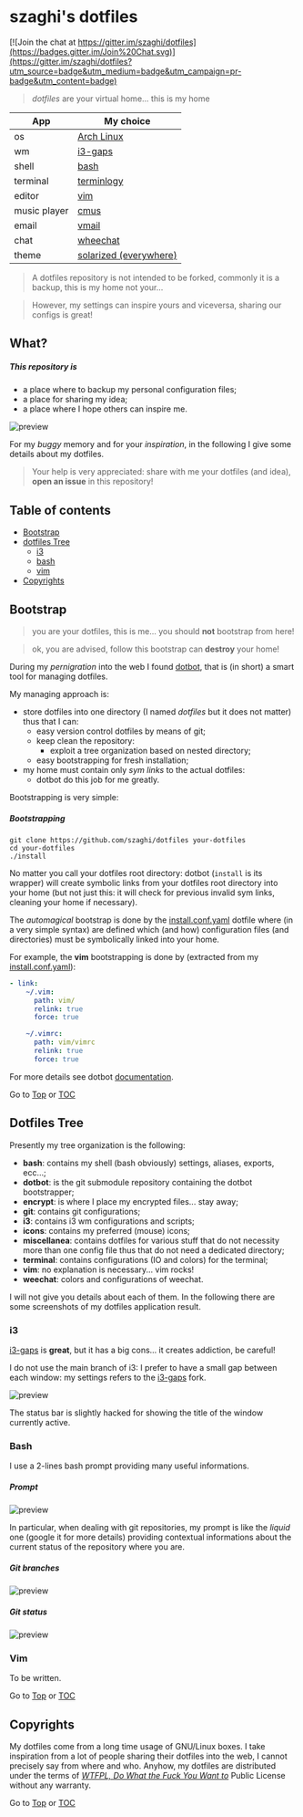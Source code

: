 <a name="top"></a>

# szaghi's dotfiles

[![Join the chat at https://gitter.im/szaghi/dotfiles](https://badges.gitter.im/Join%20Chat.svg)](https://gitter.im/szaghi/dotfiles?utm_source=badge&utm_medium=badge&utm_campaign=pr-badge&utm_content=badge)

> *dotfiles* are your virtual home... this is my home

|App          | My choice                                                      |
|-------------|----------------------------------------------------------------|
|os           | [Arch Linux](www.archlinux.org)                                |
|wm           | [i3-gaps](https://github.com/Airblader/i3)                     |
|shell        | [bash]( http://www.gnu.org/software/bash)                      |
|terminal     | [terminlogy](https://www.enlightenment.org/about-terminology)  |
|editor       | [vim](http://www.vim.org)                                      |
|music player | [cmus](https://cmus.github.io)                                 |
|email        | [vmail](https://github.com/danchoi/vmail)                      |
|chat         | [wheechat](https://weechat.org/)                               |
|theme        | [solarized (everywhere)](http://ethanschoonover.com/solarized) |

> A dotfiles repository is not intended to be forked, commonly it is a backup, this is my home not your...

> However, my settings can inspire yours and viceversa, sharing our configs is great!

## What?

##### This repository is

+ a place where to backup my personal configuration files;
+ a place for sharing my idea;
+ a place where I hope others can inspire me.

![preview](screenshots/preview.png)

For my *buggy* memory and for your *inspiration*, in the following I give some details about my dotfiles.

> Your help is very appreciated: share with me your dotfiles (and idea), **open an issue** in this repository!

## Table of contents

- [Bootstrap](#bootstrap)
- [dotfiles Tree](#dotfiles-tree)
  - [i3](#i3)
  - [bash](#bash)
  - [vim](#vim)
- [Copyrights](#copyrights)

## Bootstrap

> you are your dotfiles, this is me... you should **not** bootstrap from here!

> ok, you are advised, follow this bootstrap can **destroy** your home!

During my *pernigration* into the web I found [dotbot](https://github.com/anishathalye/dotbot), that is (in short) a smart tool for managing dotfiles.

My managing approach is:

+ store dotfiles into one directory (I named *dotfiles* but it does not matter) thus that I can:
  + easy version control dotfiles by means of git;
  + keep clean the repository:
    + exploit a tree organization based on nested directory;
  + easy bootstrapping for fresh installation;
+ my home must contain only *sym links* to the actual dotfiles:
  + dotbot do this job for me greatly.

Bootstrapping is very simple:

##### Bootstrapping
```shell
git clone https://github.com/szaghi/dotfiles your-dotfiles
cd your-dotfiles
./install
```
No matter you call your dotfiles root directory: dotbot (`install` is its wrapper) will create symbolic links from your dotfiles root directory into your home (but not just this: it will check for previous invalid sym links, cleaning your home if necessary).

The *automagical* bootstrap is done by the [install.conf.yaml](https://github.com/szaghi/dotfiles/blob/master/install.conf.yaml) dotfile where (in a very simple syntax) are defined which (and how) configuration files (and directories) must be symbolically linked into your home.

For example, the **vim** bootstrapping is done by (extracted from my [install.conf.yaml](https://github.com/szaghi/dotfiles/blob/master/install.conf.yaml)):

```yaml
- link:
    ~/.vim:
      path: vim/
      relink: true
      force: true

    ~/.vimrc:
      path: vim/vimrc
      relink: true
      force: true
```

For more details see dotbot [documentation](https://github.com/anishathalye/dotbot).

Go to [Top](#top) or [TOC](#table-of-contents)

## Dotfiles Tree

Presently my tree organization is the following:

+ **bash**: contains my shell (bash obviously) settings, aliases, exports, ecc...;
+ **dotbot**: is the git submodule repository containing the dotbot bootstrapper;
+ **encrypt**: is where I place my encrypted files... stay away;
+ **git**: contains git configurations;
+ **i3**: contains i3 wm configurations and scripts;
+ **icons**: contains my preferred (mouse) icons;
+ **miscellanea**: contains dotfiles for various stuff that do not necessity more than one config file thus that do not need a dedicated directory;
+ **terminal**: contains configurations (IO and colors) for the terminal;
+ **vim**: no explanation is necessary... vim rocks!
+ **weechat**: colors and configurations of weechat.

I will not give you details about each of them. In the following there are some screenshots of my dotfiles application result.

### i3

[i3-gaps](https://github.com/Airblader/i3) is **great**, but it has a big cons... it creates addiction, be careful!

I do not use the main branch of i3: I prefer to have a small gap between each window: my settings refers to the [i3-gaps](https://github.com/Airblader/i3) fork.

![preview](screenshots/preview.png)

The status bar is slightly hacked for showing the title of the window currently active.

### Bash

I use a 2-lines bash prompt providing many useful informations.

##### Prompt

![preview](screenshots/bash-prompt.png)

In particular, when dealing with git repositories, my prompt is like the *liquid* one (google it for more details) providing contextual informations about the current status of the repository where you are.

##### Git branches

![preview](screenshots/bash-git-branches.png)

##### Git status

![preview](screenshots/bash-git-status.png)

### Vim

To be written.

Go to [Top](#top) or [TOC](#table-of-contents)

## Copyrights

My dotfiles come from a long time usage of GNU/Linux boxes. I take inspiration from a lot of people sharing their dotfiles into the web, I cannot precisely say from where and who. Anyhow, my dotfiles are distributed under the terms of [*WTFPL, Do What the Fuck You Want to*](http://www.wtfpl.net/) Public License without any warranty.

Go to [Top](#top) or [TOC](#table-of-contents)
